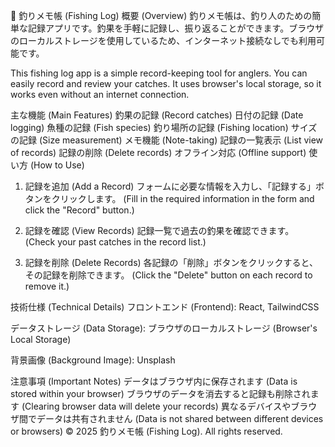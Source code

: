 🎣 釣りメモ帳 (Fishing Log)
概要 (Overview)
釣りメモ帳は、釣り人のための簡単な記録アプリです。釣果を手軽に記録し、振り返ることができます。ブラウザのローカルストレージを使用しているため、インターネット接続なしでも利用可能です。

This fishing log app is a simple record-keeping tool for anglers. You can easily record and review your catches. It uses browser's local storage, so it works even without an internet connection.

主な機能 (Main Features)
釣果の記録 (Record catches)
日付の記録 (Date logging)
魚種の記録 (Fish species)
釣り場所の記録 (Fishing location)
サイズの記録 (Size measurement)
メモ機能 (Note-taking)
記録の一覧表示 (List view of records)
記録の削除 (Delete records)
オフライン対応 (Offline support)
使い方 (How to Use)
1. 記録を追加 (Add a Record)
フォームに必要な情報を入力し、「記録する」ボタンをクリックします。 (Fill in the required information in the form and click the "Record" button.)

2. 記録を確認 (View Records)
記録一覧で過去の釣果を確認できます。 (Check your past catches in the record list.)

3. 記録を削除 (Delete Records)
各記録の「削除」ボタンをクリックすると、その記録を削除できます。 (Click the "Delete" button on each record to remove it.)

技術仕様 (Technical Details)
フロントエンド (Frontend): React, TailwindCSS

データストレージ (Data Storage): ブラウザのローカルストレージ (Browser's Local Storage)

背景画像 (Background Image): Unsplash

注意事項 (Important Notes)
データはブラウザ内に保存されます (Data is stored within your browser)
ブラウザのデータを消去すると記録も削除されます (Clearing browser data will delete your records)
異なるデバイスやブラウザ間でデータは共有されません (Data is not shared between different devices or browsers)
© 2025 釣りメモ帳 (Fishing Log). All rights reserved.